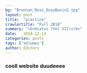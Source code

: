 ```yaml
---
bg: "Brennan_Ross_DusyBasin2.jpg"
layout: post
title:  "practice"
crawlertitle: "Fall 2018"
summary: "<b>Hiatus (Vol VII)</b>"
date:   2018-12-13
categories: posts
tags: ['Volumes']
author: Editors
---
```


### cooll website duudeeee
